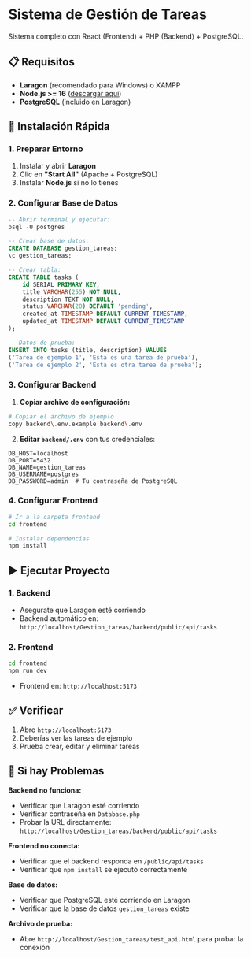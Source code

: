 # Sistema de Gestión de Tareas

Sistema completo con React (Frontend) + PHP (Backend) + PostgreSQL.

## 📋 Requisitos

- **Laragon** (recomendado para Windows) o XAMPP
- **Node.js >= 16** ([descargar aquí](https://nodejs.org/))
- **PostgreSQL** (incluido en Laragon)

## 🚀 Instalación Rápida

### 1. Preparar Entorno

1. Instalar y abrir **Laragon**
2. Clic en **"Start All"** (Apache + PostgreSQL)
3. Instalar **Node.js** si no lo tienes

### 2. Configurar Base de Datos

```sql
-- Abrir terminal y ejecutar:
psql -U postgres

-- Crear base de datos:
CREATE DATABASE gestion_tareas;
\c gestion_tareas;

-- Crear tabla:
CREATE TABLE tasks (
    id SERIAL PRIMARY KEY,
    title VARCHAR(255) NOT NULL,
    description TEXT NOT NULL,
    status VARCHAR(20) DEFAULT 'pending',
    created_at TIMESTAMP DEFAULT CURRENT_TIMESTAMP,
    updated_at TIMESTAMP DEFAULT CURRENT_TIMESTAMP
);

-- Datos de prueba:
INSERT INTO tasks (title, description) VALUES
('Tarea de ejemplo 1', 'Esta es una tarea de prueba'),
('Tarea de ejemplo 2', 'Esta es otra tarea de prueba');
```

### 3. Configurar Backend

1. **Copiar archivo de configuración:**

```bash
# Copiar el archivo de ejemplo
copy backend\.env.example backend\.env
```

2. **Editar `backend/.env`** con tus credenciales:

```env
DB_HOST=localhost
DB_PORT=5432
DB_NAME=gestion_tareas
DB_USERNAME=postgres
DB_PASSWORD=admin  # Tu contraseña de PostgreSQL
```

### 4. Configurar Frontend

```bash
# Ir a la carpeta frontend
cd frontend

# Instalar dependencias
npm install
```

## ▶️ Ejecutar Proyecto

### 1. Backend

- Asegurate que Laragon esté corriendo
- Backend automático en: `http://localhost/Gestion_tareas/backend/public/api/tasks`

### 2. Frontend

```bash
cd frontend
npm run dev
```

- Frontend en: `http://localhost:5173`

## ✅ Verificar

1. Abre `http://localhost:5173`
2. Deberías ver las tareas de ejemplo
3. Prueba crear, editar y eliminar tareas

## 🐛 Si hay Problemas

**Backend no funciona:**

- Verificar que Laragon esté corriendo
- Verificar contraseña en `Database.php`
- Probar la URL directamente: `http://localhost/Gestion_tareas/backend/public/api/tasks`

**Frontend no conecta:**

- Verificar que el backend responda en `/public/api/tasks`
- Verificar que `npm install` se ejecutó correctamente

**Base de datos:**

- Verificar que PostgreSQL esté corriendo en Laragon
- Verificar que la base de datos `gestion_tareas` existe

**Archivo de prueba:**

- Abre `http://localhost/Gestion_tareas/test_api.html` para probar la conexión
